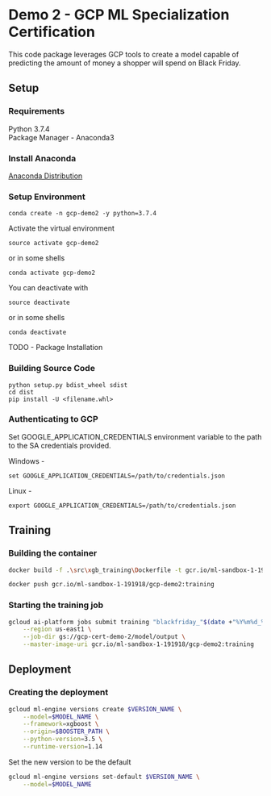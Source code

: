 # Demo 2 - GCP ML Specialization Certification

This code package leverages GCP tools to create a model capable of
predicting the amount of money a shopper will spend on Black Friday.

## Setup

### Requirements
Python 3.7.4  
Package Manager - Anaconda3
### Install Anaconda
[Anaconda Distribution](https://docs.anaconda.com/anaconda/install/)

### Setup Environment
```
conda create -n gcp-demo2 -y python=3.7.4
```

Activate the virtual environment
```
source activate gcp-demo2
```
or in some shells
```
conda activate gcp-demo2
```
You can deactivate with
```
source deactivate
```
or in some shells
```
conda deactivate
```

TODO - Package Installation
### Building Source Code
```
python setup.py bdist_wheel sdist
cd dist
pip install -U <filename.whl>
```

### Authenticating to GCP
Set GOOGLE_APPLICATION_CREDENTIALS environment variable to the path to the SA credentials provided.  

Windows -
```
set GOOGLE_APPLICATION_CREDENTIALS=/path/to/credentials.json
```

Linux -
```
export GOOGLE_APPLICATION_CREDENTIALS=/path/to/credentials.json
```

## Training

### Building the container

```bash
docker build -f .\src\xgb_training\Dockerfile -t gcr.io/ml-sandbox-1-191918/gcp-demo2:training ./
```

```bash
docker push gcr.io/ml-sandbox-1-191918/gcp-demo2:training
```

### Starting the training job

```bash
gcloud ai-platform jobs submit training "blackfriday_"$(date +"%Y%m%d_%H%M%S") \
    --region us-east1 \
    --job-dir gs://gcp-cert-demo-2/model/output \
    --master-image-uri gcr.io/ml-sandbox-1-191918/gcp-demo2:training
```

## Deployment

### Creating the deployment 

```bash
gcloud ml-engine versions create $VERSION_NAME \
    --model=$MODEL_NAME \
    --framework=xgboost \
    --origin=$BOOSTER_PATH \
    --python-version=3.5 \
    --runtime-version=1.14
```

Set the new version to be the default

```bash
gcloud ml-engine versions set-default $VERSION_NAME \
    --model=$MODEL_NAME 
```